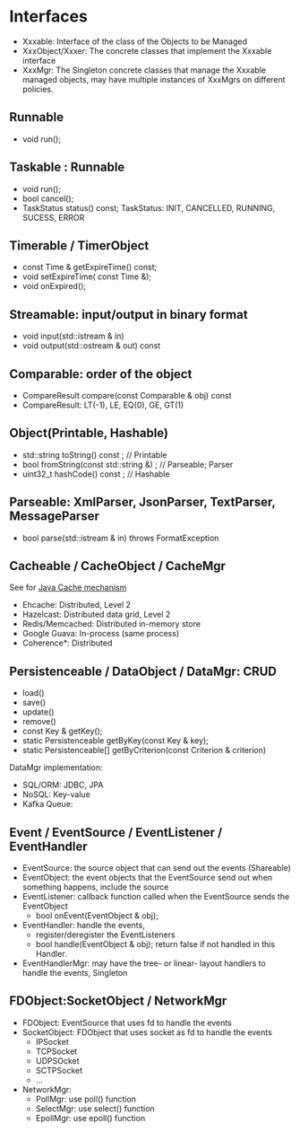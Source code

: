 # Interfaces
- Xxxable: Interface of the class of the Objects to be Managed 
- XxxObject/Xxxer: The concrete classes that implement the Xxxable interface
- XxxMgr: The Singleton concrete classes that manage the Xxxable managed objects, may have multiple instances of XxxMgrs on different policies.

## Runnable
- void run(); 

## Taskable : Runnable
- void run(); 
- bool cancel(); 
- TaskStatus status() const; 
TaskStatus: INIT, CANCELLED, RUNNING, SUCESS, ERROR

## Timerable / TimerObject
- const Time & getExpireTime() const; 
- void setExpireTime( const Time &); 
- void onExpired(); 

## Streamable: input/output in binary format
- void input(std::istream & in)
- void output(std::ostream & out) const

## Comparable: order of the object
- CompareResult compare(const Comparable & obj) const
- CompareResult: LT(-1), LE, EQ(0), GE, GT(1)

## Object(Printable, Hashable)
- std::string toString() const ; // Printable
- bool fromString(const std::string &) ; // Parseable; Parser
- uint32_t hashCode() const ;    // Hashable

## Parseable: XmlParser, JsonParser, TextParser, MessageParser
- bool parse(std::istream & in) throws FormatException

## Cacheable / CacheObject / CacheMgr
See for [Java Cache mechanism](https://dzone.com/articles/introducing-amp-assimilating-caching-quick-read-fo)
- Ehcache: Distributed, Level 2
- Hazelcast: Distributed data grid, Level 2
- Redis/Memcached: Distributed in-memory store
- Google Guava: In-process (same process)
- Coherence*: Distributed

## Persistenceable / DataObject / DataMgr: CRUD
- load()
- save()
- update()
- remove()
- const Key & getKey();
- static Persistenceable getByKey(const Key & key);
- static Persistenceable[] getByCriterion(const Criterion & criterion)

DataMgr implementation:
- SQL/ORM: JDBC, JPA
- NoSQL: Key-value
- Kafka Queue:

## Event / EventSource / EventListener / EventHandler
- EventSource: the source object that can send out the events (Shareable)
- EventObject: the event objects that the EventSource send out when something happens, include the source
- EventListener: callback function called when the EventSource sends the EventObject
     - bool onEvent(EventObject & obj);
- EventHandler: handle the events,
     - register/deregister the EventListeners
     - bool handle(EventObject & obj); return false if not handled in this Handler.
- EventHandlerMgr: may have the tree- or linear- layout handlers to handle the events, Singleton

## FDObject:SocketObject / NetworkMgr
- FDObject: EventSource that uses fd to handle the events
- SocketObject: FDObject that uses socket as fd to handle the events
     - IPSocket
     - TCPSocket
     - UDPSOcket
     - SCTPSocket
     - ...
- NetworkMgr:
    - PollMgr: use poll() function 
    - SelectMgr: use select() function 
    - EpollMgr: use epoll() function 

